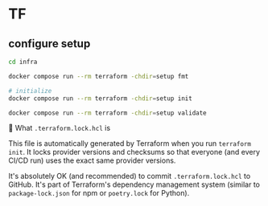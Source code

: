 # TF

## configure setup

```sh
cd infra

docker compose run --rm terraform -chdir=setup fmt

# initialize
docker compose run --rm terraform -chdir=setup init

docker compose run --rm terraform -chdir=setup validate
```

🧩 What `.terraform.lock.hcl` is

This file is automatically generated by Terraform when you run `terraform init`.
It locks provider versions and checksums so that everyone (and every CI/CD run) uses the exact same provider versions.

It's absolutely OK (and recommended) to commit `.terraform.lock.hcl` to GitHub. It's part of Terraform's dependency management system (similar to `package-lock.json` for npm or `poetry.lock` for Python).
